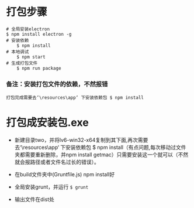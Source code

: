 # 打包步骤
```
# 全局安装electron
$ npm install electron -g
# 安装依赖
    $ npm install
# 本地调试
    $ npm start 
# 生成打包文件
    $ npm run package
```

### 备注：安装打包文件的依赖，不然报错
	打包完成需要去‘\resources\app‘ 下安装依赖包 $ npm install

# 打包成安装包.exe
- 新建目录two，并将lv6-win32-x64复制到其下面,再次需要去‘\resources\app‘ 下安装依赖包 $ npm install（有点问题,每次移动过文件夹都需要重新删除，并npm install getmac）只需要安装这一个就可以（不然就会报路径或者文件名过长的错误）。

- 在build文件夹中(Gruntfile.js) npm install好

- 全局安装grunt，并运行 `$ grunt`

- 输出文件在dist处
